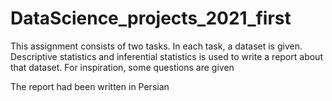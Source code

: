 # DataScience_projects_2021_first
This assignment consists of two tasks. In each task, a dataset is given. 
Descriptive statistics and inferential statistics is used to write a report about that dataset. 
For inspiration, some questions are given

The report had been written in Persian
